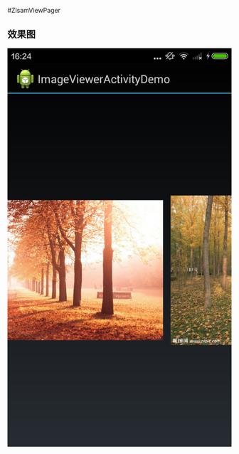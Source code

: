 #ZlsamViewPager  
## 效果图  
![Alt text](src/main/res/raw/device-2017-07-10-162444.png?raw=true "Title")